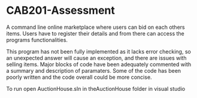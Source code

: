 # CAB201-Assessment

A command line online marketplace where users can bid on each others items. Users have to register their details and from there can access the programs functionalities.

This program has not been fully implemented as it lacks error checking, so an unexpected answer will cause an exception, and there are issues with selling items. Major blocks of code have been adequately commented with a summary and description of paramaters. Some of the code has been poorly written and the code overall could be more concise.

To run open AuctionHouse.sln in theAuctionHouse folder in visual studio
